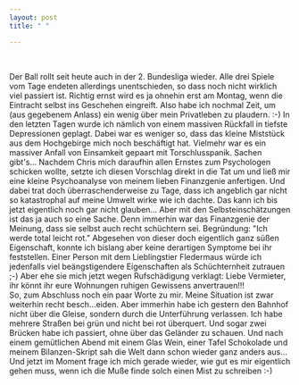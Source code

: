 ```yaml
---
layout: post
title: " "

---
```


 

Der Ball rollt seit heute auch in der 2. Bundesliga wieder. Alle drei Spiele vom Tage endeten allerdings unentschieden, so dass noch nicht wirklich viel passiert ist. Richtig ernst wird es ja ohnehin erst am Montag, wenn die Eintracht selbst ins Geschehen eingreift. Also habe ich nochmal Zeit, um (aus gegebenem Anlass) ein wenig über mein Privatleben zu plaudern. :-) In den letzten Tagen wurde ich nämlich von einem massiven Rückfall in tiefste Depressionen geplagt. Dabei war es weniger so, dass das kleine Miststück aus dem Hochgebirge mich noch beschäftigt hat. Vielmehr war es ein massiver Anfall von Einsamkeit gepaart mit Torschlusspanik. Sachen gibt's... Nachdem Chris mich daraufhin allen Ernstes zum Psychologen schicken wollte, setzte ich diesen Vorschlag direkt in die Tat um und ließ mir eine kleine Psychoanalyse von meinem lieben Finanzgenie anfertigen. Und dabei trat doch überraschenderweise zu Tage, dass ich angeblich gar nicht so katastrophal auf meine Umwelt wirke wie ich dachte. Das kann ich bis jetzt eigentlich noch gar nicht glauben... Aber mit den Selbsteinschätzungen ist das ja auch so eine Sache. Denn immerhin war das Finanzgenie der Meinung, dass sie selbst auch recht schüchtern sei. Begründung: "Ich werde total leicht rot." Abgesehen von dieser doch eigentlich ganz süßen Eigenschaft, konnte ich bislang aber keine derartigen Symptome bei ihr feststellen. Einer Person mit dem Lieblingstier Fledermaus würde ich jedenfalls viel beängstigendere Eigenschaften als Schüchternheit zutrauen ;-) Aber ehe sie mich jetzt wegen Rufschädigung verklagt: Liebe Vermieter, ihr könnt ihr eure Wohnungen ruhigen Gewissens anvertrauen!!!  
So, zum Abschluss noch ein paar Worte zu mir. Meine Situation ist zwar weiterhin recht besch...eiden. Aber immerhin habe ich gestern den Bahnhof nicht über die Gleise, sondern durch die Unterführung verlassen. Ich habe mehrere Straßen bei grün und nicht bei rot überquert. Und sogar zwei Brücken habe ich passiert, ohne über das Geländer zu schauen. Und nach einem gemütlichen Abend mit einem Glas Wein, einer Tafel Schokolade und meinem Bilanzen-Skript sah die Welt dann schon wieder ganz anders aus... Und jetzt im Moment frage ich mich gerade wieder, wie gut es mir eigentlich gehen muss, wenn ich die Muße finde solch einen Mist zu schreiben :-)
